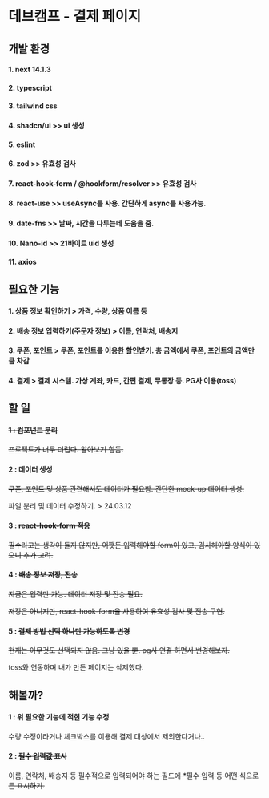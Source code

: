 # 데브캠프 - 결제 페이지

## 개발 환경
#### 1. next 14.1.3
#### 2. typescript
#### 3. tailwind css
#### 4. shadcn/ui >> ui 생성
#### 5. eslint
#### 6. zod >> 유효성 검사
#### 7. react-hook-form / @hookform/resolver >> 유효성 검사
#### 8. react-use >> useAsync를 사용. 간단하게 async를 사용가능.
#### 9. date-fns >> 날짜, 시간을 다루는데 도움을 줌.
#### 10. Nano-id >> 21바이트 uid 생성
#### 11. axios
   

## 필요한 기능
#### 1. 상품 정보 확인하기 > 가격, 수량, 상품 이름 등
#### 2. 배송 정보 입력하기(주문자 정보) > 이름, 연락처, 배송지
#### 3. 쿠폰, 포인트 > 쿠폰, 포인트를 이용한 할인받기. 총 금액에서 쿠폰, 포인트의 금액만큼 차감
#### 4. 결제 > 결제 시스템. 가상 계좌, 카드, 간편 결제, 무통장 등. PG사 이용(toss)

## 할 일
####  ~~1 : 컴포넌트 분리~~

  ~~프로젝트가 너무 더럽다. 알아보기 힘듬.~~

#### 2 : 데이터 생성

  ~~쿠폰, 포인트 및 상품 관련해서도 데이터가 필요함. 간단한 mock-up 데이터 생성.~~

  파일 분리 및 데이터 수정하기. > 24.03.12

#### 3 : ~~react-hook-form 적용~~

  ~~필수라고는 생각이 들지 않지만, 어쨋든 입력해야할 form이 있고, 검사해야할 양식이 있으니 추가 고려.~~

#### 4 : ~~배송 정보 저장, 전송~~

  ~~지금은 입력만 가능. 데이터 저장 및 전송 필요.~~
  
  ~~저장은 아니지만, react-hook-form을 사용하여 유효성 검사 및 전송 구현.~~

#### 5 : ~~결제 방법 선택 하나만 가능하도록 변경~~

  ~~현재는 아무것도 선택되지 않음. 그냥 있을 뿐. pg사 연결 하면서 변경해보자.~~
  
  toss와 연동하며 내가 만든 페이지는 삭제했다.


## 해볼까?
#### 1 : 위 필요한 기능에 적힌 기능 수정

  수량 수정이라거나 체크박스를 이용해 결제 대상에서 제외한다거나..

#### 2 : ~~필수 입력값 표시~~

  ~~이름, 연락처, 배송지 등 필수적으로 입력되어야 하는 필드에 *필수 입력 등 어떤 식으로든 표시하기.~~
